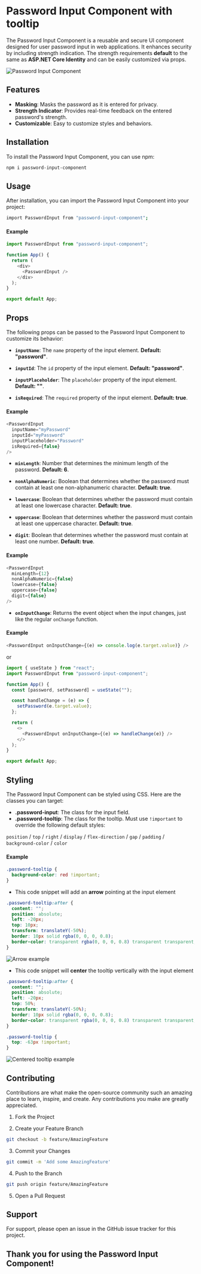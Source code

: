 # Password Input Component with tooltip

The Password Input Component is a reusable and secure UI component designed for user password input in web applications. It enhances security by including strength indication. The strength requirements **default** to the same as **ASP.NET Core Identity** and can be easily customized via props.

![Password Input Component](https://github.com/Connectslide121/password-input-component/blob/master/images/password-input.png)

## Features

- **Masking**: Masks the password as it is entered for privacy.
- **Strength Indicator**: Provides real-time feedback on the entered password's strength.
- **Customizable**: Easy to customize styles and behaviors.

## Installation

To install the Password Input Component, you can use npm:

```bash
npm i password-input-component
```

## Usage

After installation, you can import the Password Input Component into your project:

```bash
import PasswordInput from "password-input-component";

```

#### Example

```js
import PasswordInput from "password-input-component";

function App() {
  return (
    <div>
      <PasswordInput />
    </div>
  );
}

export default App;
```

## Props

The following props can be passed to the Password Input Component to customize its behavior:

- **`inputName`**: The `name` property of the input element. **Default: "password"**.

- **`inputId`**: The `id` property of the input element. **Default: "password"**.

- **`inputPlaceholder`**: The `placeholder` property of the input element. **Default: ""**.

- **`isRequired`**: The `required` property of the input element. **Default: true**.

#### Example

```js
<PasswordInput
  inputName="myPassword"
  inputId="myPassword"
  inputPlaceholder="Password"
  isRequired={false}
/>
```

- **`minLength`**: Number that determines the minimum length of the password. **Default: 6**.

- **`nonAlphaNumeric`**: Boolean that determines whether the password must contain at least one non-alphanumeric character. **Default: true**.

- **`lowercase`**: Boolean that determines whether the password must contain at least one lowercase character. **Default: true**.

- **`uppercase`**: Boolean that determines whether the password must contain at least one uppercase character. **Default: true**.

- **`digit`**: Boolean that determines whether the password must contain at least one number. **Default: true**.

#### Example

```js
<PasswordInput
  minLength={12}
  nonAlphaNumeric={false}
  lowercase={false}
  uppercase={false}
  digit={false}
/>
```

- **`onInputChange`**: Returns the event object when the input changes, just like the regular `onChange` function.

#### Example

```js
<PasswordInput onInputChange={(e) => console.log(e.target.value)} />
```

or

```js
import { useState } from "react";
import PasswordInput from "password-input-component";

function App() {
  const [password, setPassword] = useState("");

  const handleChange = (e) => {
    setPassword(e.target.value);
  };

  return (
    <>
      <PasswordInput onInputChange={(e) => handleChange(e)} />
    </>
  );
}

export default App;
```

## Styling

The Password Input Component can be styled using CSS. Here are the classes you can target:

- **.password-input**: The class for the input field.
- **.password-tooltip**: The class for the tooltip. Must use `!important` to override the following default styles:

`position` / `top` / `right` / `display` / `flex-direction` / `gap` / `padding` / `background-color` / `color`

#### Example

```css
.password-tooltip {
  background-color: red !important;
}
```

- This code snippet will add an **arrow** pointing at the input element

```css
.password-tooltip:after {
  content: "";
  position: absolute;
  left: -20px;
  top: 10px;
  transform: translateY(-50%);
  border: 10px solid rgba(0, 0, 0, 0.8);
  border-color: transparent rgba(0, 0, 0, 0.8) transparent transparent;
}
```

![Arrow example](https://github.com/Connectslide121/password-input-component/blob/master/images/arrow.png)

- This code snippet will **center** the tooltip vertically with the input element

```css
.password-tooltip:after {
  content: "";
  position: absolute;
  left: -20px;
  top: 50%;
  transform: translateY(-50%);
  border: 10px solid rgba(0, 0, 0, 0.8);
  border-color: transparent rgba(0, 0, 0, 0.8) transparent transparent;
}

.password-tooltip {
  top: -63px !important;
}
```

![Centered tooltip example](https://github.com/Connectslide121/password-input-component/blob/master/images/centered.png)

## Contributing

Contributions are what make the open-source community such an amazing place to learn, inspire, and create. Any contributions you make are greatly appreciated.

1. Fork the Project

2. Create your Feature Branch

```sh
git checkout -b feature/AmazingFeature
```

3. Commit your Changes

```sh
git commit -m 'Add some AmazingFeature'
```

4. Push to the Branch

```sh
git push origin feature/AmazingFeature
```

5. Open a Pull Request

## Support

For support, please open an issue in the GitHub issue tracker for this project.

## Thank you for using the Password Input Component!
